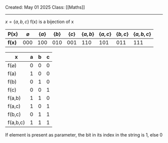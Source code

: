 Created: May 01 2025
Class: [[Maths]] 
- - -
$x=\{a,b,c\}$
f(x) is a bijection of x

| P(x)     | $\varnothing$ | $\{a\}$ | $\{b\}$ | $\{c\}$ | $\{a,b\}$ | $\{a,c\}$ | $\{b,c\}$ | $\{a,b,c\}$ |
| -------- | ------------- | ------- | ------- | ------- | --------- | --------- | --------- | ----------- |
| **f(x)** | 000           | 100     | 010     | 001     | 110       | 101       | 011       | 111         |

| x                | a   | b   | c   |
| ---------------- | --- | --- | --- |
| f($\varnothing$) | 0   | 0   | 0   |
| f(a)             | 1   | 0   | 0   |
| f(b)             | 0   | 1   | 0   |
| f(c)             | 0   | 0   | 1   |
| f(a,b)           | 1   | 1   | 0   |
| f(a,c)           | 1   | 0   | 1   |
| f(b,c)           | 0   | 1   | 1   |
| f(a,b,c)         | 1   | 1   | 1   |
If element is present as parameter, the bit in its index in the string is 1, else 0
